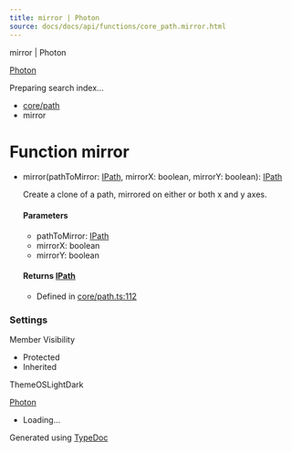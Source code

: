 ```yaml
---
title: mirror | Photon
source: docs/docs/api/functions/core_path.mirror.html
---
```


mirror | Photon

[Photon](../index.md)




Preparing search index...

* [core/path](../modules/core_path.md)
* mirror

# Function mirror

* mirror(pathToMirror: [IPath](../interfaces/core_schema.IPath.md), mirrorX: boolean, mirrorY: boolean): [IPath](../interfaces/core_schema.IPath.md)

  Create a clone of a path, mirrored on either or both x and y axes.

  #### Parameters

  + pathToMirror: [IPath](../interfaces/core_schema.IPath.md)
  + mirrorX: boolean
  + mirrorY: boolean

  #### Returns [IPath](../interfaces/core_schema.IPath.md)

  + Defined in [core/path.ts:112](https://github.com/mwhite454/photon/blob/main/packages/photon/src/core/path.ts#L112)

### Settings

Member Visibility

* Protected
* Inherited

ThemeOSLightDark

[Photon](../index.md)

* Loading...

Generated using [TypeDoc](https://typedoc.org/)
